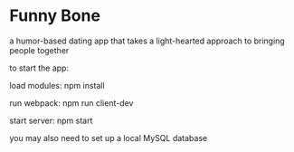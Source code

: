 # Funny Bone
a humor-based dating app that takes a light-hearted approach to bringing people together

to start the app:

load modules:
npm install

run webpack:
npm run client-dev

start server:
npm start

you may also need to set up a local MySQL database
